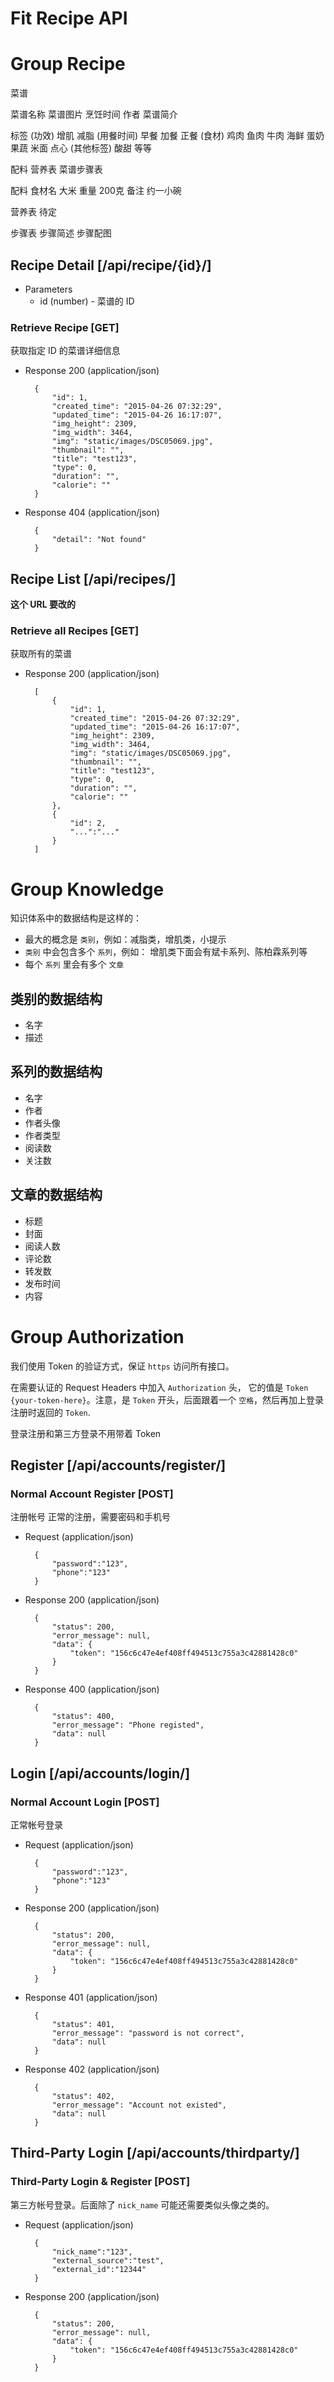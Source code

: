 # Fit Recipe API

# Group Recipe
菜谱

菜谱名称
菜谱图片
烹饪时间 
作者 
菜谱简介

标签 (功效) 增肌 减脂 (用餐时间) 早餐 加餐 正餐 (食材) 鸡肉 鱼肉 牛肉 海鲜 蛋奶 果蔬 米面 点心 (其他标签) 酸甜 等等

配料
营养表
菜谱步骤表




配料
食材名 大米
重量 200克
备注 约一小碗


营养表 待定



步骤表
步骤简述
步骤配图
## Recipe Detail [/api/recipe/{id}/]

+ Parameters
    + id (number) - 菜谱的 ID

### Retrieve Recipe [GET]
获取指定 ID 的菜谱详细信息

+ Response 200 (application/json)

        {
            "id": 1, 
            "created_time": "2015-04-26 07:32:29", 
            "updated_time": "2015-04-26 16:17:07", 
            "img_height": 2309, 
            "img_width": 3464, 
            "img": "static/images/DSC05069.jpg", 
            "thumbnail": "", 
            "title": "test123", 
            "type": 0, 
            "duration": "", 
            "calorie": ""
        }

+ Response 404 (application/json)

        {
            "detail": "Not found"
        }

## Recipe List [/api/recipes/]
__这个 URL 要改的__

### Retrieve all Recipes [GET]
获取所有的菜谱

+ Response 200 (application/json)

        [
            {
                "id": 1, 
                "created_time": "2015-04-26 07:32:29", 
                "updated_time": "2015-04-26 16:17:07", 
                "img_height": 2309, 
                "img_width": 3464, 
                "img": "static/images/DSC05069.jpg", 
                "thumbnail": "", 
                "title": "test123", 
                "type": 0, 
                "duration": "", 
                "calorie": ""
            },
            {
                "id": 2,
                "...":"..."
            }
        ]

# Group Knowledge
知识体系中的数据结构是这样的：

- 最大的概念是 `类别`，例如：减脂类，增肌类，小提示
- `类别` 中会包含多个 `系列`，例如： 增肌类下面会有斌卡系列、陈柏霖系列等
- 每个 `系列` 里会有多个 `文章`

## 类别的数据结构
- 名字
- 描述

## 系列的数据结构
- 名字
- 作者
- 作者头像
- 作者类型
- 阅读数
- 关注数

## 文章的数据结构
- 标题
- 封面
- 阅读人数
- 评论数
- 转发数
- 发布时间
- 内容


# Group Authorization
我们使用 Token 的验证方式，保证 `https` 访问所有接口。

在需要认证的 Request Headers 中加入 `Authorization` 头， 它的值是 `Token {your-token-here}`。注意，是 `Token` 开头，后面跟着一个 `空格`，然后再加上登录注册时返回的 `Token`.

登录注册和第三方登录不用带着 Token
## Register [/api/accounts/register/]
### Normal Account Register [POST] 
注册帐号
正常的注册，需要密码和手机号

+ Request (application/json)

        {
            "password":"123",
            "phone":"123"
        }

+ Response 200 (application/json)

        {
            "status": 200,
            "error_message": null,
            "data": {
                "token": "156c6c47e4ef408ff494513c755a3c42881428c0"
            }
        }

+ Response 400 (application/json)

        {
            "status": 400, 
            "error_message": "Phone registed",
            "data": null
        }

## Login [/api/accounts/login/]
### Normal Account Login [POST] 
正常帐号登录

+ Request (application/json)

        {
            "password":"123",
            "phone":"123"
        }

+ Response 200 (application/json)

        {
            "status": 200,
            "error_message": null,
            "data": {
                "token": "156c6c47e4ef408ff494513c755a3c42881428c0"
            }
        }

+ Response 401 (application/json)

        {
            "status": 401, 
            "error_message": "password is not correct",
            "data": null
        }

+ Response 402 (application/json)

        {
            "status": 402, 
            "error_message": "Account not existed",
            "data": null
        }


## Third-Party Login [/api/accounts/thirdparty/]
### Third-Party Login & Register [POST]
第三方帐号登录。后面除了 `nick_name` 可能还需要类似头像之类的。

+ Request (application/json)

        {
            "nick_name":"123",
            "external_source":"test",
            "external_id":"12344"
        }

+ Response 200 (application/json)

        {
            "status": 200,
            "error_message": null,
            "data": {
                "token": "156c6c47e4ef408ff494513c755a3c42881428c0"
            }
        }
